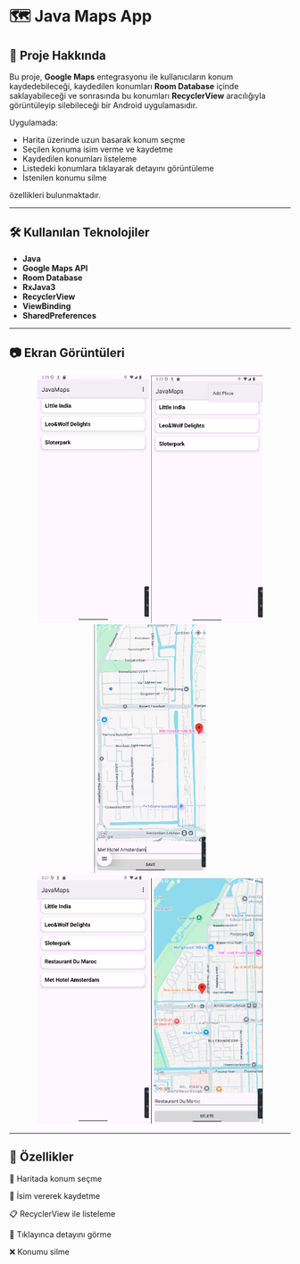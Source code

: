 # 🗺️ Java Maps App

## 📌 Proje Hakkında
Bu proje, **Google Maps** entegrasyonu ile kullanıcıların konum kaydedebileceği, kaydedilen konumları **Room Database** içinde saklayabileceği ve sonrasında bu konumları **RecyclerView** aracılığıyla görüntüleyip silebileceği bir Android uygulamasıdır.  

Uygulamada:
- Harita üzerinde uzun basarak konum seçme  
- Seçilen konuma isim verme ve kaydetme  
- Kaydedilen konumları listeleme  
- Listedeki konumlara tıklayarak detayını görüntüleme  
- İstenilen konumu silme  

özellikleri bulunmaktadır.

---

## 🛠️ Kullanılan Teknolojiler
- **Java**
- **Google Maps API**
- **Room Database**
- **RxJava3**
- **RecyclerView**
- **ViewBinding**
- **SharedPreferences**

---

## 📷 Ekran Görüntüleri

<div align="center">

<img src="screens/first.png" width="200"/>
<img src="screens/add.png" width="200"/>
<img src="screens/save.png" width="200"/>
<br/>
<img src="screens/last.png" width="200"/>
<img src="screens/delete.png" width="200"/>

</div>

---

## 🎯 Özellikler

📍 Haritada konum seçme

📝 İsim vererek kaydetme

📋 RecyclerView ile listeleme

🔎 Tıklayınca detayını görme

❌ Konumu silme
